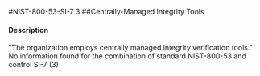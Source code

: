 #NIST-800-53-SI-7 3
##Centrally-Managed Integrity Tools
#### Description
"The organization employs centrally managed integrity verification tools."
No information found for the combination of standard NIST-800-53 and control SI-7 (3)
